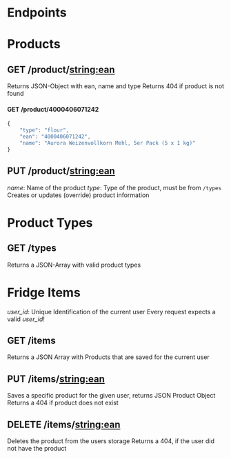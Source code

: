 # Endpoints

# Products
## GET /product/<string:ean>
Returns JSON-Object with ean, name and type
Returns 404 if product is not found

#### GET /product/4000406071242
```javascript
{
    "type": "flour",
    "ean": "4000406071242",
    "name": "Aurora Weizenvollkorn Mehl, 5er Pack (5 x 1 kg)"
}
```

## PUT /product/<string:ean>
_name_: Name of the product
_type_: Type of the product, must be from `/types`
Creates or updates (override) product information

# Product Types

## GET /types
Returns a JSON-Array with valid product types

# Fridge Items
_user_id_: Unique Identification of the current user
Every request expects a valid _user_id_!

## GET /items
Returns a JSON Array with Products that are saved for the current user

## PUT /items/<string:ean>
Saves a specific product for the given user, returns JSON Product Object
Returns a 404 if product does not exist

## DELETE /items/<string:ean>
Deletes the product from the users storage
Returns a 404, if the user did not have the product